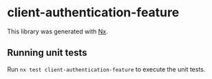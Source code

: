 # client-authentication-feature

This library was generated with [Nx](https://nx.dev).

## Running unit tests

Run `nx test client-authentication-feature` to execute the unit tests.

